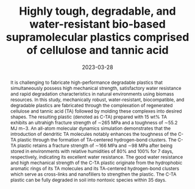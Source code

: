 ---
title: Highly tough, degradable, and water-resistant bio-based supramolecular plastics comprised of cellulose and tannic acid
authors:
- Haoxiang Sun
- Xu Fang
- 朱有亮
- Zhuochen Yu
- Xingyuan Lu
- Junqi Sun
date: '2023-03-28'
doi: 10.1039/D3TA00351E
publish_types: ['期刊文章']
publication: Journal of Materials Chemistry A
publication_short: J. Mater. Chem. A
abstract: It is challenging to fabricate high-performance degradable  plastics that simultaneously possess high mechanical strength,  satisfactory water resistance and rapid degradation characteristics in  natural environments using biomass resources. In this study,  mechanically robust, water-resistant, biocompatible, and degradable  plastics are fabricated through the complexation of regenerated  cellulose and tannic acid (TA) followed by molding these complexes into  desired shapes. The resulting plastic (denoted as C-TA) prepared with 15  wt% TA exhibits an ultrahigh fracture strength of ∼265 MPa and a  toughness of ∼55.2 MJ m−3. An all-atom molecular dynamics simulation  demonstrates that the introduction of dendritic TA molecules notably  enhances the toughness of the C-TA plastic through the formation of  TA-centered hydrogen-bond clusters. The C-TA plastic retains a fracture  strength of ∼166 MPa and ∼98 MPa after being stored in environments with  relative humidities of 80% and 100% for 7 days, respectively,  indicating its excellent water resistance. The good water resistance and  high mechanical strength of the C-TA plastic originate from the  hydrophobic aromatic rings of its TA molecules and its TA-centered  hydrogen-bond clusters which serve as cross-links and nanofillers to  strengthen the plastic. The C-TA plastic can be fully degraded in soil  into nontoxic species within 35 days.
url_pdf: https://pubs.rsc.org/en/content/articlelanding/2023/ta/d3ta00351e
---